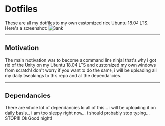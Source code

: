 # Dotfiles
These are all my dotfiles to my own customized rice Ubuntu 18.04 LTS. Here's a screenshot:
![Bank](https://raw.githubusercontent.com/naumanafsar/dotfiles/master/imgs/myrice.png)

------
## Motivation
The main motivation was to become a command line ninja! that's why i got rid of the Unity on my Ubuntu 18.04 LTS and customized my own windows from scratch! don't worry if you want to do the same, i will be uploading all my daily tweakings to this repo and all the dependancies.

------
## Dependancies
There are whole lot of dependancies to all of this... i will be uploading it on daily basis... i am too sleepy right now... i should probably stop typing... STOP!!!
Ok Good night!
